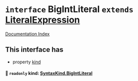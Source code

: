 # `interface` BigIntLiteral `extends` [LiteralExpression](../private.interface.LiteralExpression/README.md)

[Documentation Index](../README.md)

## This interface has

- property [kind](#-readonly-kind-syntaxkindbigintliteral)


#### 📄 `readonly` kind: [SyntaxKind.BigIntLiteral](../private.enum.SyntaxKind/README.md#bigintliteral--10)



